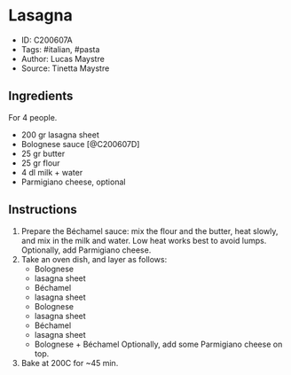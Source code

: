 # Lasagna

- ID: C200607A
- Tags: #italian, #pasta
- Author: Lucas Maystre
- Source: Tinetta Maystre


## Ingredients

For 4 people.

- 200 gr lasagna sheet
- Bolognese sauce [@C200607D]
- 25 gr butter
- 25 gr flour
- 4 dl milk + water
- Parmigiano cheese, optional


## Instructions

1. Prepare the Béchamel sauce: mix the flour and the butter, heat slowly, and
   mix in the milk and water. Low heat works best to avoid lumps. Optionally,
   add Parmigiano cheese.
2. Take an oven dish, and layer as follows:
    - Bolognese
    - lasagna sheet
    - Béchamel
    - lasagna sheet
    - Bolognese
    - lasagna sheet
    - Béchamel
    - lasagna sheet
    - Bolognese + Béchamel
   Optionally, add some Parmigiano cheese on top.
3. Bake at 200C for ~45 min.
